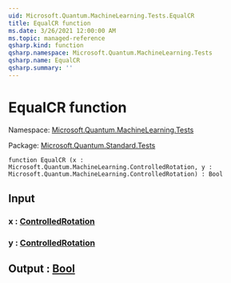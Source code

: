 ```yaml
---
uid: Microsoft.Quantum.MachineLearning.Tests.EqualCR
title: EqualCR function
ms.date: 3/26/2021 12:00:00 AM
ms.topic: managed-reference
qsharp.kind: function
qsharp.namespace: Microsoft.Quantum.MachineLearning.Tests
qsharp.name: EqualCR
qsharp.summary: ''
---
```


# EqualCR function

Namespace: [Microsoft.Quantum.MachineLearning.Tests](xref:Microsoft.Quantum.MachineLearning.Tests)

Package: [Microsoft.Quantum.Standard.Tests](https://nuget.org/packages/Microsoft.Quantum.Standard.Tests)




```qsharp
function EqualCR (x : Microsoft.Quantum.MachineLearning.ControlledRotation, y : Microsoft.Quantum.MachineLearning.ControlledRotation) : Bool
```


## Input

### x : [ControlledRotation](xref:Microsoft.Quantum.MachineLearning.ControlledRotation)




### y : [ControlledRotation](xref:Microsoft.Quantum.MachineLearning.ControlledRotation)





## Output : [Bool](xref:microsoft.quantum.lang-ref.bool)

